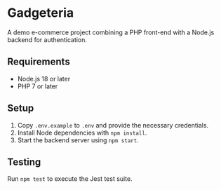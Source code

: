 # Gadgeteria

A demo e-commerce project combining a PHP front-end with a Node.js backend for authentication.

## Requirements

- Node.js 18 or later
- PHP 7 or later

## Setup

1. Copy `.env.example` to `.env` and provide the necessary credentials.
2. Install Node dependencies with `npm install`.
3. Start the backend server using `npm start`.

## Testing

Run `npm test` to execute the Jest test suite.
